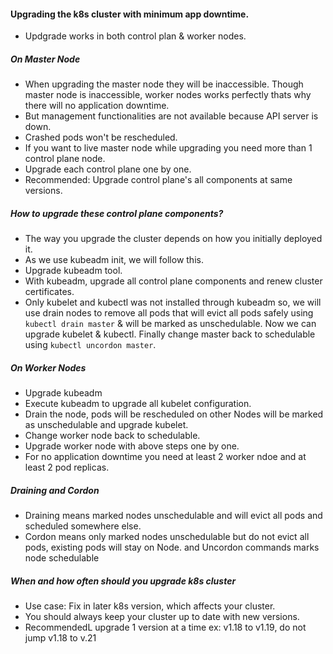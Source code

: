 #### Upgrading the k8s cluster with minimum app downtime.
- Updgrade works in both control plan & worker nodes.

##### On Master Node 
- When upgrading the master node they will be inaccessible. Though master node is inaccessible, worker nodes works perfectly thats why there will no application downtime. 
- But management functionalities are not available because API server is down.
- Crashed pods won't be rescheduled.
- If you want to live master node while upgrading you need more than 1 control plane node.
- Upgrade each control plane one by one.
- Recommended: Upgrade control plane's all components at same versions.

##### How to upgrade these control plane components?
- The way you upgrade the cluster depends on how you initially deployed it.
- As we use kubeadm init, we will follow this.
- Upgrade kubeadm tool.
- With kubeadm, upgrade all control plane components and renew cluster certificates.
- Only kubelet and kubectl was not installed through kubeadm so, we will use drain nodes to remove all pods that will evict all pods safely using ```kubectl drain master``` & will be marked as unschedulable. Now we can upgrade kubelet & kubectl. Finally change master back to schedulable using ```kubectl uncordon master```.


##### On Worker Nodes
- Upgrade kubeadm
- Execute kubeadm to upgrade all kubelet configuration.
- Drain the node, pods will be rescheduled on other Nodes will be marked as unschedulable and upgrade kubelet.
- Change worker node back to schedulable.
- Upgrade worker node with above steps one by one.
- For no application downtime you need at least 2 worker ndoe and at least 2 pod replicas.


##### Draining and Cordon
- Draining means marked nodes unschedulable and will evict all pods and scheduled somewhere else.
- Cordon means only marked nodes unschedulable but do not evict all pods, existing pods will stay on Node. and Uncordon commands marks node schedulable


##### When and how often should you upgrade k8s cluster
- Use case: Fix in later k8s version, which affects your cluster.
- You should always keep your cluster up to date with new versions.
- RecommendedL upgrade 1 version at a time ex: v1.18 to v1.19, do not jump v1.18 to v.21 
